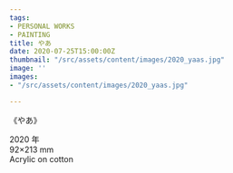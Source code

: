 ```yaml
---
tags:
- PERSONAL WORKS
- PAINTING
title: やあ
date: 2020-07-25T15:00:00Z
thumbnail: "/src/assets/content/images/2020_yaas.jpg"
image: ''
images:
- "/src/assets/content/images/2020_yaas.jpg"

---
```

《やあ》

2020 年  
92×213 mm  
Acrylic on cotton